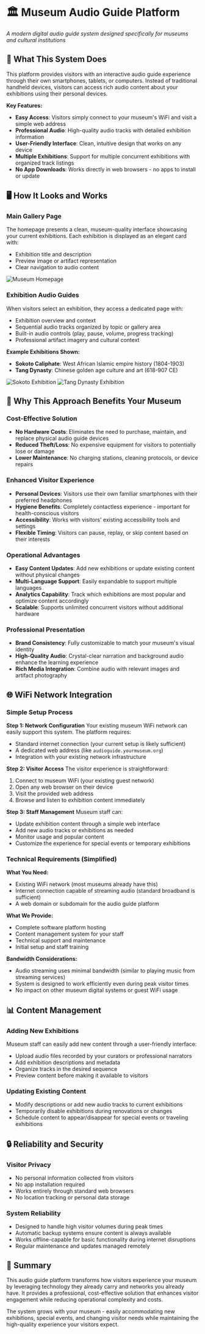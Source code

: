# 🏛️ Museum Audio Guide Platform

*A modern digital audio guide system designed specifically for museums and cultural institutions*

## 📱 What This System Does

This platform provides visitors with an interactive audio guide experience through their own smartphones, tablets, or computers. Instead of traditional handheld devices, visitors can access rich audio content about your exhibitions using their personal devices.

**Key Features:**
- **Easy Access**: Visitors simply connect to your museum's WiFi and visit a simple web address
- **Professional Audio**: High-quality audio tracks with detailed exhibition information
- **User-Friendly Interface**: Clean, intuitive design that works on any device
- **Multiple Exhibitions**: Support for multiple concurrent exhibitions with organized track listings
- **No App Downloads**: Works directly in web browsers - no apps to install or update

## 🖥️ How It Looks and Works

### Main Gallery Page
The homepage presents a clean, museum-quality interface showcasing your current exhibitions. Each exhibition is displayed as an elegant card with:
- Exhibition title and description
- Preview image or artifact representation
- Clear navigation to audio content

![Museum Homepage](screenshots/home.png)

### Exhibition Audio Guides
When visitors select an exhibition, they access a dedicated page with:
- Exhibition overview and context
- Sequential audio tracks organized by topic or gallery area
- Built-in audio controls (play, pause, volume, progress tracking)
- Professional artifact imagery and cultural context

**Example Exhibitions Shown:**
- **Sokoto Caliphate**: West African Islamic empire history (1804-1903)
- **Tang Dynasty**: Chinese golden age culture and art (618-907 CE)

![Sokoto Exhibition](screenshots/sokoto.png)
![Tang Dynasty Exhibition](screenshots/tang.png)

## 🏢 Why This Approach Benefits Your Museum

### **Cost-Effective Solution**
- **No Hardware Costs**: Eliminates the need to purchase, maintain, and replace physical audio guide devices
- **Reduced Theft/Loss**: No expensive equipment for visitors to potentially lose or damage
- **Lower Maintenance**: No charging stations, cleaning protocols, or device repairs

### **Enhanced Visitor Experience**
- **Personal Devices**: Visitors use their own familiar smartphones with their preferred headphones
- **Hygiene Benefits**: Completely contactless experience - important for health-conscious visitors
- **Accessibility**: Works with visitors' existing accessibility tools and settings
- **Flexible Timing**: Visitors can pause, replay, or skip content based on their interests

### **Operational Advantages**
- **Easy Content Updates**: Add new exhibitions or update existing content without physical changes
- **Multi-Language Support**: Easily expandable to support multiple languages
- **Analytics Capability**: Track which exhibitions are most popular and optimize content accordingly
- **Scalable**: Supports unlimited concurrent visitors without additional hardware

### **Professional Presentation**
- **Brand Consistency**: Fully customizable to match your museum's visual identity
- **High-Quality Audio**: Crystal-clear narration and background audio enhance the learning experience
- **Rich Media Integration**: Combine audio with relevant images and artifact photography

## 🌐 WiFi Network Integration

### **Simple Setup Process**

**Step 1: Network Configuration**
Your existing museum WiFi network can easily support this system. The platform requires:
- Standard internet connection (your current setup is likely sufficient)
- A dedicated web address (like `audioguide.yourmuseum.org`)
- Integration with your existing network infrastructure

**Step 2: Visitor Access**
The visitor experience is straightforward:
1. Connect to museum WiFi (your existing guest network)
2. Open any web browser on their device
3. Visit the provided web address
4. Browse and listen to exhibition content immediately

**Step 3: Staff Management**
Museum staff can:
- Update exhibition content through a simple web interface
- Add new audio tracks or exhibitions as needed
- Monitor usage and popular content
- Customize the experience for special events or temporary exhibitions

### **Technical Requirements (Simplified)**

**What You Need:**
- Existing WiFi network (most museums already have this)
- Internet connection capable of streaming audio (standard broadband is sufficient)
- A web domain or subdomain for the audio guide platform

**What We Provide:**
- Complete software platform hosting
- Content management system for your staff
- Technical support and maintenance
- Initial setup and staff training

**Bandwidth Considerations:**
- Audio streaming uses minimal bandwidth (similar to playing music from streaming services)
- System is designed to work efficiently even during peak visitor times
- No impact on other museum digital systems or guest WiFi usage

## 📊 Content Management

### **Adding New Exhibitions**
Museum staff can easily add new content through a user-friendly interface:
- Upload audio files recorded by your curators or professional narrators
- Add exhibition descriptions and metadata
- Organize tracks in the desired sequence
- Preview content before making it available to visitors

### **Updating Existing Content**
- Modify descriptions or add new audio tracks to current exhibitions
- Temporarily disable exhibitions during renovations or changes
- Schedule content to appear/disappear for special events or traveling exhibitions

## 🔒 Reliability and Security

### **Visitor Privacy**
- No personal information collected from visitors
- No app installation required
- Works entirely through standard web browsers
- No location tracking or personal data storage

### **System Reliability**
- Designed to handle high visitor volumes during peak times
- Automatic backup systems ensure content is always available
- Works offline-capable for basic functionality during internet disruptions
- Regular maintenance and updates managed remotely



## 🎯 Summary

This audio guide platform transforms how visitors experience your museum by leveraging technology they already carry and networks you already have. It provides a professional, cost-effective solution that enhances visitor engagement while reducing operational complexity and costs.

The system grows with your museum - easily accommodating new exhibitions, special events, and changing visitor needs while maintaining the high-quality experience your visitors expect.